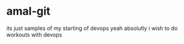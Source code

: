 # amal-git
its just samples of my starting of devops
yeah absolutly i wish to do workouts with devops

